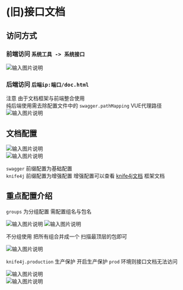 # (旧)接口文档
## 访问方式

### 前端访问 `系统工具 -> 系统接口`
![输入图片说明](https://images.gitee.com/uploads/images/2021/1221/100233_7308b4b5_1766278.png "屏幕截图.png")

### 后端访问 `后端ip:端口/doc.html`
注意 由于文档框架与前端整合使用 <br>
纯后端使用需去除配置文件中的 `swagger.pathMapping` VUE代理路径 <br>
![输入图片说明](https://images.gitee.com/uploads/images/2021/1221/100514_e402ae24_1766278.png "屏幕截图.png")

## 文档配置

![输入图片说明](https://images.gitee.com/uploads/images/2021/1221/100741_f1ce664b_1766278.png "屏幕截图.png") <br>
![输入图片说明](https://images.gitee.com/uploads/images/2021/1221/100747_e285bac7_1766278.png "屏幕截图.png")

`swagger` 前缀配置为基础配置 <br>
`knife4j` 前缀配置为增强配置 增强配置可以查看 [knife4j文档](https://doc.xiaominfo.com/) 框架文档

## 重点配置介绍

`groups` 为分组配置 需配置组名与包名

![输入图片说明](https://images.gitee.com/uploads/images/2021/1221/101836_767546d7_1766278.png "屏幕截图.png")
![输入图片说明](https://images.gitee.com/uploads/images/2021/1221/101952_fd9d9a74_1766278.png "屏幕截图.png")

不分组使用 把所有组合并成一个 扫描最顶层的包即可

![输入图片说明](https://images.gitee.com/uploads/images/2021/1221/102124_26cb156f_1766278.png "屏幕截图.png")

`knife4j.production` 生产保护 开启生产保护 `prod` 环境则接口文档无法访问

![输入图片说明](https://images.gitee.com/uploads/images/2021/1221/102221_1a19ab8d_1766278.png "屏幕截图.png") <br>
![输入图片说明](https://images.gitee.com/uploads/images/2021/1221/102243_b4c7bcd1_1766278.png "屏幕截图.png")



